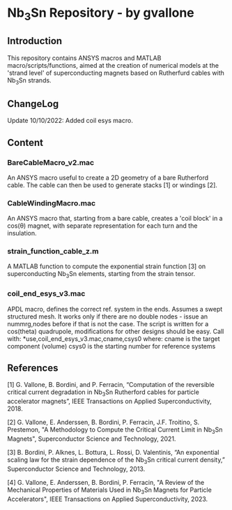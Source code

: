 # Nb<sub>3</sub>Sn Repository - by gvallone
## Introduction
This repository contains ANSYS macros and MATLAB macro/scripts/functions, aimed at the creation of numerical models at the 'strand level' of superconducting magnets based on Rutherfurd cables with Nb<sub>3</sub>Sn strands.

## ChangeLog
Update 10/10/2022:
Added coil esys macro.

## Content
### BareCableMacro_v2.mac
An ANSYS macro useful to create a 2D geometry of a bare Rutherford cable. The cable can then be used to generate stacks [1] or windings [2].

### CableWindingMacro.mac
An ANSYS macro that, starting from a bare cable, creates a 'coil block' in a cos(&theta;) magnet, with separate representation for each turn and the insulation.

### strain_function_cable_z.m
A MATLAB function to compute the exponential strain function [3] on superconducting Nb<sub>3</sub>Sn elements, starting from the strain tensor.

### coil_end_esys_v3.mac

APDL macro, defines the correct ref. system in the ends. Assumes a swept structured mesh. It works only if there are no double nodes - issue an nummrg,nodes before if that is not the case. The script is written for a cos(theta) quadrupole, modifications for other designs should be easy.
Call with:
*use,coil_end_esys_v3.mac,cname,csys0
where:
cname is the target component (volume)
csys0 is the starting number for reference systems

## References
[1] G. Vallone, B. Bordini, and P. Ferracin, “Computation of the reversible critical current degradation in Nb<sub>3</sub>Sn Rutherford cables for particle accelerator magnets”, IEEE Transactions on Applied Superconductivity, 2018.

[2] G. Vallone, E. Anderssen, B. Bordini, P. Ferracin, J.F. Troitino, S. Prestemon, "A Methodology to Compute the Critical Current Limit in Nb<sub>3</sub>Sn Magnets", Superconductor Science and Technology, 2021. 

[3] B. Bordini, P. Alknes, L. Bottura, L. Rossi, D. Valentinis, “An exponential scaling law for the strain dependence of the Nb<sub>3</sub>Sn critical current density,” Superconductor Science and Technology, 2013.

[4] G. Vallone, E. Anderssen, B. Bordini, P. Ferracin, "A Review of the Mechanical Properties of Materials Used in Nb<sub>3</sub>Sn Magnets for Particle Accelerators", IEEE Transactions on Applied Superconductivity, 2023.
